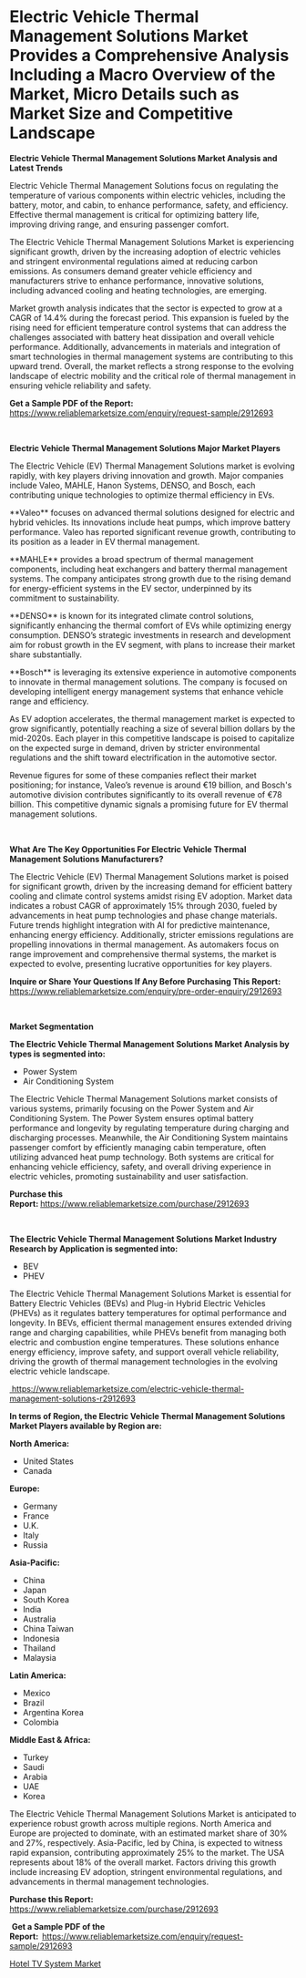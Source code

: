 <p><h1>Electric Vehicle Thermal Management Solutions Market Provides a Comprehensive Analysis Including a Macro Overview of the Market, Micro Details such as Market Size and Competitive Landscape</h1></p><p><strong>Electric Vehicle Thermal Management Solutions Market Analysis and Latest Trends</strong></p>
<p><p>Electric Vehicle Thermal Management Solutions focus on regulating the temperature of various components within electric vehicles, including the battery, motor, and cabin, to enhance performance, safety, and efficiency. Effective thermal management is critical for optimizing battery life, improving driving range, and ensuring passenger comfort.</p><p>The Electric Vehicle Thermal Management Solutions Market is experiencing significant growth, driven by the increasing adoption of electric vehicles and stringent environmental regulations aimed at reducing carbon emissions. As consumers demand greater vehicle efficiency and manufacturers strive to enhance performance, innovative solutions, including advanced cooling and heating technologies, are emerging.</p><p>Market growth analysis indicates that the sector is expected to grow at a CAGR of 14.4% during the forecast period. This expansion is fueled by the rising need for efficient temperature control systems that can address the challenges associated with battery heat dissipation and overall vehicle performance. Additionally, advancements in materials and integration of smart technologies in thermal management systems are contributing to this upward trend. Overall, the market reflects a strong response to the evolving landscape of electric mobility and the critical role of thermal management in ensuring vehicle reliability and safety.</p></p>
<p><strong>Get a Sample PDF of the Report:&nbsp;</strong> <a href="https://www.reliablemarketsize.com/enquiry/request-sample/2912693?utm_campaign=2932&utm_medium=2&utm_source=Github&utm_content=ia&utm_term=12032025&utm_id=electric-vehicle-thermal-management-solutions">https://www.reliablemarketsize.com/enquiry/request-sample/2912693</a></p>
<p>&nbsp;</p>
<p><strong>Electric Vehicle Thermal Management Solutions Major Market Players</strong></p>
<p><p>The Electric Vehicle (EV) Thermal Management Solutions market is evolving rapidly, with key players driving innovation and growth. Major companies include Valeo, MAHLE, Hanon Systems, DENSO, and Bosch, each contributing unique technologies to optimize thermal efficiency in EVs.</p><p>**Valeo** focuses on advanced thermal solutions designed for electric and hybrid vehicles. Its innovations include heat pumps, which improve battery performance. Valeo has reported significant revenue growth, contributing to its position as a leader in EV thermal management.</p><p>**MAHLE** provides a broad spectrum of thermal management components, including heat exchangers and battery thermal management systems. The company anticipates strong growth due to the rising demand for energy-efficient systems in the EV sector, underpinned by its commitment to sustainability.</p><p>**DENSO** is known for its integrated climate control solutions, significantly enhancing the thermal comfort of EVs while optimizing energy consumption. DENSO’s strategic investments in research and development aim for robust growth in the EV segment, with plans to increase their market share substantially.</p><p>**Bosch** is leveraging its extensive experience in automotive components to innovate in thermal management solutions. The company is focused on developing intelligent energy management systems that enhance vehicle range and efficiency.</p><p>As EV adoption accelerates, the thermal management market is expected to grow significantly, potentially reaching a size of several billion dollars by the mid-2020s. Each player in this competitive landscape is poised to capitalize on the expected surge in demand, driven by stricter environmental regulations and the shift toward electrification in the automotive sector.</p><p>Revenue figures for some of these companies reflect their market positioning; for instance, Valeo’s revenue is around €19 billion, and Bosch's automotive division contributes significantly to its overall revenue of €78 billion. This competitive dynamic signals a promising future for EV thermal management solutions.</p></p>
<p>&nbsp;</p>
<p><strong>What Are The Key Opportunities For Electric Vehicle Thermal Management Solutions Manufacturers?</strong></p>
<p><p>The Electric Vehicle (EV) Thermal Management Solutions market is poised for significant growth, driven by the increasing demand for efficient battery cooling and climate control systems amidst rising EV adoption. Market data indicates a robust CAGR of approximately 15% through 2030, fueled by advancements in heat pump technologies and phase change materials. Future trends highlight integration with AI for predictive maintenance, enhancing energy efficiency. Additionally, stricter emissions regulations are propelling innovations in thermal management. As automakers focus on range improvement and comprehensive thermal systems, the market is expected to evolve, presenting lucrative opportunities for key players.</p></p>
<p><strong>Inquire or Share Your Questions If Any Before Purchasing This Report:</strong> <a href="https://www.reliablemarketsize.com/enquiry/pre-order-enquiry/2912693?utm_campaign=2932&utm_medium=2&utm_source=Github&utm_content=ia&utm_term=12032025&utm_id=electric-vehicle-thermal-management-solutions">https://www.reliablemarketsize.com/enquiry/pre-order-enquiry/2912693</a></p>
<p>&nbsp;</p>
<p><strong>Market Segmentation</strong></p>
<p><strong>The Electric Vehicle Thermal Management Solutions Market Analysis by types is segmented into:</strong></p>
<p><ul><li>Power System</li><li>Air Conditioning System</li></ul></p>
<p><p>The Electric Vehicle Thermal Management Solutions market consists of various systems, primarily focusing on the Power System and Air Conditioning System. The Power System ensures optimal battery performance and longevity by regulating temperature during charging and discharging processes. Meanwhile, the Air Conditioning System maintains passenger comfort by efficiently managing cabin temperature, often utilizing advanced heat pump technology. Both systems are critical for enhancing vehicle efficiency, safety, and overall driving experience in electric vehicles, promoting sustainability and user satisfaction.</p></p>
<p><strong>Purchase this Report:&nbsp;</strong><a href="https://www.reliablemarketsize.com/purchase/2912693?utm_campaign=2932&utm_medium=2&utm_source=Github&utm_content=ia&utm_term=12032025&utm_id=electric-vehicle-thermal-management-solutions">https://www.reliablemarketsize.com/purchase/2912693</a></p>
<p>&nbsp;</p>
<p><strong>The Electric Vehicle Thermal Management Solutions Market Industry Research by Application is segmented into:</strong></p>
<p><ul><li>BEV</li><li>PHEV</li></ul></p>
<p><p>The Electric Vehicle Thermal Management Solutions Market is essential for Battery Electric Vehicles (BEVs) and Plug-in Hybrid Electric Vehicles (PHEVs) as it regulates battery temperatures for optimal performance and longevity. In BEVs, efficient thermal management ensures extended driving range and charging capabilities, while PHEVs benefit from managing both electric and combustion engine temperatures. These solutions enhance energy efficiency, improve safety, and support overall vehicle reliability, driving the growth of thermal management technologies in the evolving electric vehicle landscape.</p></p>
<p><a href="https://www.reliablemarketsize.com/electric-vehicle-thermal-management-solutions-r2912693?utm_campaign=2932&utm_medium=2&utm_source=Github&utm_content=ia&utm_term=12032025&utm_id=electric-vehicle-thermal-management-solutions">&nbsp;https://www.reliablemarketsize.com/electric-vehicle-thermal-management-solutions-r2912693</a></p>
<p><strong>In terms of Region, the Electric Vehicle Thermal Management Solutions Market Players available by Region are:</strong></p>
<p>
    <p> <strong> North America: </strong>
        <ul>
            <li>United States</li>
            <li>Canada</li>
        </ul>
        </p> 
    <p> <strong> Europe: </strong>
        <ul>
            <li>Germany</li>
            <li>France</li>
            <li>U.K.</li>
            <li>Italy</li>
            <li>Russia</li>
        </ul>
        </p> 
    <p> <strong> Asia-Pacific: </strong>
        <ul>
            <li>China</li>
            <li>Japan</li>
            <li>South Korea</li>
            <li>India</li>
            <li>Australia</li>
            <li>China Taiwan</li>
            <li>Indonesia</li>
            <li>Thailand</li>
            <li>Malaysia</li>
        </ul>
        </p> 
    <p> <strong> Latin America: </strong>
        <ul>
            <li>Mexico</li>
            <li>Brazil</li>
            <li>Argentina Korea</li>
            <li>Colombia</li>
        </ul>
        </p> 
    <p> <strong> Middle East & Africa: </strong>
        <ul>
            <li>Turkey</li>
            <li>Saudi</li>
            <li>Arabia</li>
            <li>UAE</li>
            <li>Korea</li>
        </ul>
    </p>
    </p>
<p><p>The Electric Vehicle Thermal Management Solutions Market is anticipated to experience robust growth across multiple regions. North America and Europe are projected to dominate, with an estimated market share of 30% and 27%, respectively. Asia-Pacific, led by China, is expected to witness rapid expansion, contributing approximately 25% to the market. The USA represents about 18% of the overall market. Factors driving this growth include increasing EV adoption, stringent environmental regulations, and advancements in thermal management technologies.</p></p>
<p><strong>Purchase this Report: </strong><a href="https://www.reliablemarketsize.com/purchase/2912693?utm_campaign=2932&utm_medium=2&utm_source=Github&utm_content=ia&utm_term=12032025&utm_id=electric-vehicle-thermal-management-solutions">https://www.reliablemarketsize.com/purchase/2912693</a></p>
<p>&nbsp;<strong>Get a Sample PDF of the Report:&nbsp;&nbsp;</strong><a href="https://www.reliablemarketsize.com/enquiry/request-sample/2912693?utm_campaign=2932&utm_medium=2&utm_source=Github&utm_content=ia&utm_term=12032025&utm_id=electric-vehicle-thermal-management-solutions">https://www.reliablemarketsize.com/enquiry/request-sample/2912693</a></p>
<p><strong></strong></p>
<p><p><a href="https://github.com/tszkintruca/Market-Research-Report-List-1/blob/main/hotel-tv-system-market.md?utm_campaign=2932&utm_medium=2&utm_source=Github&utm_content=ia&utm_term=12032025&utm_id=electric-vehicle-thermal-management-solutions">Hotel TV System Market</a></p></p>